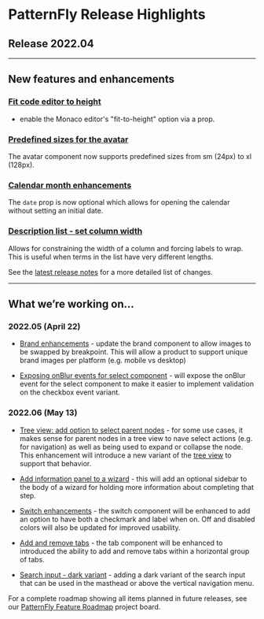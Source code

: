 # PatternFly Release Highlights
## Release 2022.04
----------------------------------------------------------
## New features and enhancements

### [Fit code editor to height]()  

- enable the Monaco editor's "fit-to-height" option via a prop.

### [Predefined sizes for the avatar](https://www.patternfly.org/v4/components/avatar)

The avatar component now supports predefined sizes from sm (24px) to xl (128px).

### [Calendar month enhancements](https://www.patternfly.org/v4/components/calendar-month)

The `date` prop is now optional which allows for opening the calendar without setting an initial date.

### [Description list - set column width]()

Allows for constraining the width of a column and forcing labels to wrap. This is useful when terms in the list have very different lengths.

See the [latest release notes](https://www.patternfly.org/v4/developer-resources/release-notes) for a more detailed list of changes.

-----------------------------------------------------------------------------

## What we’re working on...

### 2022.05 (April 22)

* [Brand enhancements](https://github.com/patternfly/patternfly-react/issues/5637) - update the brand component to allow images to be swapped by breakpoint. This will allow a product to support unique brand images per platform (e.g. mobile vs desktop)

* [Exposing onBlur events for select component](https://github.com/patternfly/patternfly-react/issues/6882) - will expose the onBlur event for the select component to make it easier to implement validation on the checkbox event variant.

### 2022.06 (May 13)

* [Tree view: add option to select parent nodes](https://github.com/patternfly/patternfly/issues/4724) - for some use cases, it makes sense for parent nodes in a tree view to nave select actions (e.g. for navigation) as well as being used to expand or collapse the node. This enhancement will introduce a new variant of the [tree view](https://www.patternfly.org/v4/components/tree-view) to support that behavior.

* [Add information panel to a wizard](https://github.com/patternfly/patternfly/issues/4611) - this will add an optional sidebar to the body of a wizard for holding more information about completing that step.

* [Switch enhancements](https://github.com/patternfly/patternfly/issues/4755) - the switch component will be enhanced to add an option to have both a checkmark and label when on. Off and disabled colors will also be updated for improved usability.

* [Add and remove tabs](https://github.com/patternfly/patternfly/issues/4757) - the tab component will be enhanced to introduced the ability to add and remove tabs within a horizontal group of tabs.

* [Search input - dark variant](https://github.com/patternfly/patternfly/issues/4705) - adding a dark variant of the search input that can be used in the masthead or above the vertical navigation menu.

For a complete roadmap showing all items planned in future releases, see our [PatternFly Feature Roadmap](https://github.com/orgs/patternfly/projects/4?fullscreen=true) project board.
